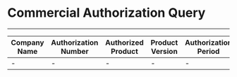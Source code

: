# Commercial Authorization Query
--------------------------------------
| Company Name | Authorization Number | Authorized Product | Product Version | Authorization Period |
| ------------ | -------------------- | ------------------ | --------------- | -------------------- |
| -            | -                    | -                  | -               | -                    |